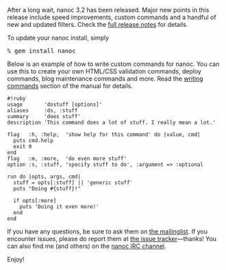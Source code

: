 After a long wait, nanoc 3.2 has been released. Major new points in this release include speed improvements, custom commands and a handful of new and updated filters. Check the [full release notes](/release-notes/) for details.

To update your nanoc install, simply

<pre><span class="prompt">%</span> <kbd>gem install nanoc</kbd></pre>

Below is an example of how to write custom commands for nanoc. You can use this to create your own HTML/CSS validation commands, deploy commands, blog maintenance commands and more. Read the [writing commands](/docs/5-advanced-concepts/#writing-commands) section of the manual for details.

	#!ruby
	usage       'dostuff [options]'
	aliases     :ds, :stuff
	summary     'does stuff'
	description 'This command does a lot of stuff. I really mean a lot.'
    
	flag   :h, :help,  'show help for this command' do |value, cmd|
	  puts cmd.help
	  exit 0
	end
	flag   :m, :more,  'do even more stuff'
	option :s, :stuff, 'specify stuff to do', :argument => :optional
    
	run do |opts, args, cmd|
	  stuff = opts[:stuff] || 'generic stuff'
	  puts "Doing #{stuff}!"
    
	  if opts[:more]
	    puts 'Doing it even more!'
	  end
	end

If you have any questions, be sure to ask them on [the mailinglist](http://groups.google.com/group/nanoc/). If you encounter issues, please do report them at [the issue tracker](https://github.com/ddfreyne/nanoc/issues>)—thanks! You can also find me (and others) on the [nanoc IRC channel](irc://chat.freenode.net/#nanoc).

Enjoy!
